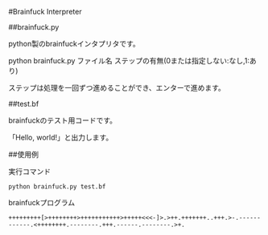 #Brainfuck Interpreter

##brainfuck.py

python製のbrainfuckインタプリタです。

python brainfuck.py ファイル名 ステップの有無(0または指定しない:なし,1:あり)

ステップは処理を一回ずつ進めることができ、エンターで進めます。

##test.bf

brainfuckのテスト用コードです。

「Hello, world!」と出力します。

##使用例

実行コマンド
```
python brainfuck.py test.bf
```

brainfuckプログラム
```
+++++++++[>++++++++>+++++++++++>+++++<<<-]>.>++.+++++++..+++.>-.------------.<++++++++.--------.+++.------.--------.>+.
```
